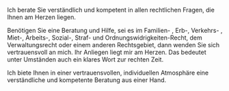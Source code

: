 Ich berate Sie verständlich und kompetent in allen rechtlichen Fragen, die Ihnen am Herzen liegen.

Benötigen Sie eine Beratung und Hilfe, sei es im Familien- , Erb-, Verkehrs- , Miet-, Arbeits-, Sozial-, Straf- und Ordnungswidrigkeiten-Recht, dem Verwaltungsrecht oder einem anderen Rechtsgebiet, dann wenden Sie sich vertrauensvoll an mich. Ihr Anliegen liegt mir am Herzen. Das bedeutet unter Umständen auch ein klares Wort zur rechten Zeit.

Ich biete Ihnen in einer vertrauensvollen, individuellen Atmosphäre eine verständliche und kompetente Beratung aus einer Hand.
